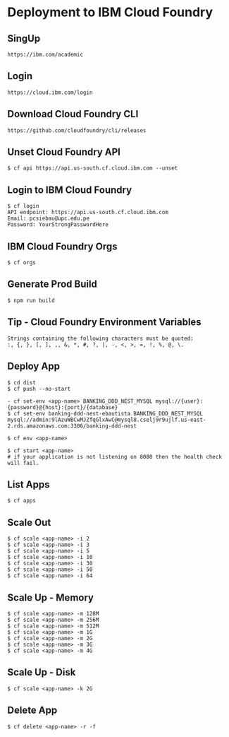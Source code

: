 # Deployment to IBM Cloud Foundry

## SingUp

```
https://ibm.com/academic
```

## Login

```
https://cloud.ibm.com/login
```

## Download Cloud Foundry CLI

```
https://github.com/cloudfoundry/cli/releases
```

## Unset Cloud Foundry API

```
$ cf api https://api.us-south.cf.cloud.ibm.com --unset
```

## Login to IBM Cloud Foundry

```
$ cf login
API endpoint: https://api.us-south.cf.cloud.ibm.com
Email: pcsiebau@upc.edu.pe
Password: YourStrongPasswordHere
```

## IBM Cloud Foundry Orgs

```
$ cf orgs
```

## Generate Prod Build

```
$ npm run build
```

## Tip - Cloud Foundry Environment Variables

```
Strings containing the following characters must be quoted:
:, {, }, [, ], ,, &, *, #, ?, |, -, <, >, =, !, %, @, \.
```

## Deploy App

```
$ cd dist
$ cf push --no-start

- cf set-env <app-name> BANKING_DDD_NEST_MYSQL mysql://{user}:{password}@{host}:{port}/{database}
$ cf set-env banking-ddd-nest-ebautista BANKING_DDD_NEST_MYSQL mysql://admin:9lAzuWBCwMJZfqGlxAwC@mysql8.cselj9r9ujlf.us-east-2.rds.amazonaws.com:3306/banking-ddd-nest

$ cf env <app-name>

$ cf start <app-name>
# if your application is not listening on 8080 then the health check will fail.
```

## List Apps

```
$ cf apps
```

## Scale Out

```
$ cf scale <app-name> -i 2
$ cf scale <app-name> -i 3
$ cf scale <app-name> -i 5
$ cf scale <app-name> -i 10
$ cf scale <app-name> -i 30
$ cf scale <app-name> -i 50
$ cf scale <app-name> -i 64
```

## Scale Up - Memory

```
$ cf scale <app-name> -m 128M
$ cf scale <app-name> -m 256M
$ cf scale <app-name> -m 512M
$ cf scale <app-name> -m 1G
$ cf scale <app-name> -m 2G
$ cf scale <app-name> -m 3G
$ cf scale <app-name> -m 4G
```

## Scale Up - Disk

```
$ cf scale <app-name> -k 2G
```

## Delete App

```
$ cf delete <app-name> -r -f
```
